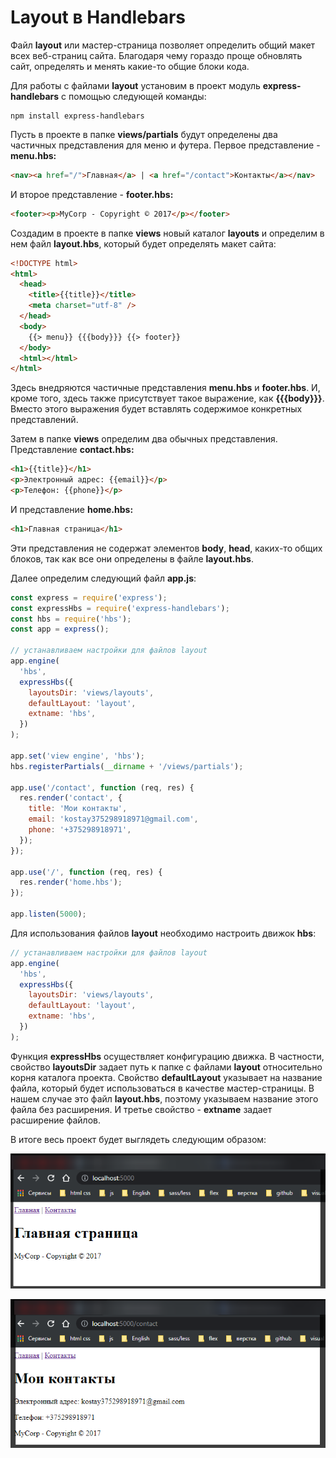 # Layout в Handlebars

Файл **layout** или мастер-страница позволяет определить общий макет всех веб-страниц сайта. Благодаря чему гораздо проще обновлять сайт, определять и менять какие-то общие блоки кода.

Для работы с файлами **layout** установим в проект модуль **express-handlebars** с помощью следующей команды:

```shell
npm install express-handlebars
```

Пусть в проекте в папке **views/partials** будут определены два частичных представления для меню и футера. Первое представление - **menu.hbs:**

```html
<nav><a href="/">Главная</a> | <a href="/contact">Контакты</a></nav>
```

И второе представление - **footer.hbs:**

```html
<footer><p>MyCorp - Copyright © 2017</p></footer>
```

Создадим в проекте в папке **views** новый каталог **layouts** и определим в нем файл **layout.hbs**, который будет определять макет сайта:

```html
<!DOCTYPE html>
<html>
  <head>
    <title>{{title}}</title>
    <meta charset="utf-8" />
  </head>
  <body>
    {{> menu}} {{{body}}} {{> footer}}
  </body>
  <html></html>
</html>
```

Здесь внедряются частичные представления **menu.hbs** и **footer.hbs**. И, кроме того, здесь также присутствует такое выражение, как **{{{body}}}**. Вместо этого выражения будет вставлять содержимое конкретных представлений.

Затем в папке **views** определим два обычных представления. Представление **contact.hbs:**

```html
<h1>{{title}}</h1>
<p>Электронный адрес: {{email}}</p>
<p>Телефон: {{phone}}</p>
```

И представление **home.hbs:**

```html
<h1>Главная страница</h1>
```

Эти представления не содержат элементов **body**, **head**, каких-то общих блоков, так как все они определены в файле **layout.hbs**.

Далее определим следующий файл **app.js**:

```js
const express = require('express');
const expressHbs = require('express-handlebars');
const hbs = require('hbs');
const app = express();

// устанавливаем настройки для файлов layout
app.engine(
  'hbs',
  expressHbs({
    layoutsDir: 'views/layouts',
    defaultLayout: 'layout',
    extname: 'hbs',
  })
);

app.set('view engine', 'hbs');
hbs.registerPartials(__dirname + '/views/partials');

app.use('/contact', function (req, res) {
  res.render('contact', {
    title: 'Мои контакты',
    email: 'kostay375298918971@gmail.com',
    phone: '+375298918971',
  });
});

app.use('/', function (req, res) {
  res.render('home.hbs');
});

app.listen(5000);
```

Для использования файлов **layout** необходимо настроить движок **hbs**:

```js
// устанавливаем настройки для файлов layout
app.engine(
  'hbs',
  expressHbs({
    layoutsDir: 'views/layouts',
    defaultLayout: 'layout',
    extname: 'hbs',
  })
);
```

Функция **expressHbs** осуществляет конфигурацию движка. В частности, свойство **layoutsDir** задает путь к папке с файлами **layout** относительно корня каталога проекта. Свойство **defaultLayout** указывает на название файла, который будет использоваться в качестве мастер-страницы. В нашем случае это файл **layout.hbs**, поэтому указываем название этого файла без расширения. И третье свойство - **extname** задает расширение файлов.

В итоге весь проект будет выглядеть следующим образом:

![](img/001.png)

![](img/002.png)
